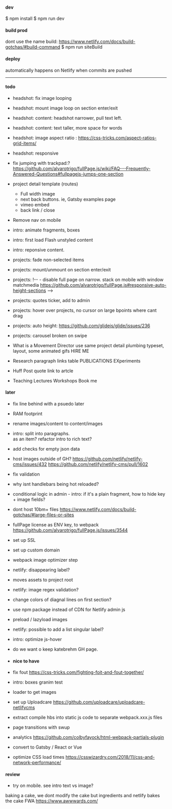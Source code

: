 #### dev
$ npm install
$ npm run dev

#### build prod

dont use the name build: https://www.netlify.com/docs/build-gotchas/#build-command
$ npm run siteBuild

#### deploy
automatically happens on Netlify when commits are pushed

---

#### todo

- headshot: fix image looping
- headshot: mount image loop on section enter/exit
- headshot: content: headshot narrower, pull text left.
- headshot: content: text taller, more space for words
- headshot: image aspect ratio : https://css-tricks.com/aspect-ratios-grid-items/
- headshot: responsive
- fix jumping with trackpad:?  https://github.com/alvarotrigo/fullPage.js/wiki/FAQ---Frequently-Answered-Questions#fullpagejs-jumps-one-section

- project detail template (routes)
    - Full width image
    - next back buttons. ie, Gatsby examples page
    - vimeo embed
    - back link / close

- Remove nav on mobile


- intro: animate fragments, boxes
- intro: first load Flash unstyled content
- intro: reponsive content.

- projects: fade non-selected items
- projects:  mount/unmount on section enter/exit
- projects: !-- - disable full page on narrow. stack on mobile with window matchmedia https://github.com/alvarotrigo/fullPage.js#responsive-auto-height-sections -->
- projects:  quotes ticker, add to admin
- projects:  hover over projects, no cursor on large bpoints where cant drag
- projects:  auto height: https://github.com/glidejs/glide/issues/236
- projects:  carousel broken on swipe


 - What is a Movement Director
    use same project detail plumbing
    typeset, layout, some animated gifs
    HIRE ME 

- Research
    paragraph
    links table
        PUBLICATIONS
        EXperiments

- Huff Post quote
    link to artcle

- Teaching
    Lectures
    Workshops
    Book me



#### later
- fix line behind with a psuedo later
- RAM footprint
- rename images/content to content/images 
- intro: split into paragraphs. <br> as an item? refactor intro to rich text?
- add checks for empty json data
- host images outside of GH? 
    https://github.com/netlify/netlify-cms/issues/432
    https://github.com/netlify/netlify-cms/pull/1602
- fix validation
- why isnt handlebars being hot reloaded?
- conditional logic in admin - intro: if it's a plain fragment, how to hide key + image fields?
- dont host 10bm+ files https://www.netlify.com/docs/build-gotchas/#large-files-or-sites
- fullPage license as ENV key, to webpack https://github.com/alvarotrigo/fullPage.js/issues/3544
- set up SSL
- set up custom domain
- webpack image optimizer step
- netlify: disappearing label?
- moves assets to project root
- netlify: image regex validation?
- change colors of diagnal lines on first section?
- use npm package instead of CDN for Netlify admin js
- preload / lazyload images
- netlify: possible to add a list singular label?
- intro: optimize js-hover
- do we want o keep katebrehm GH page.

- #### nice to have
- fix fout https://css-tricks.com/fighting-foit-and-fout-together/
- intro: boxes granim test
- loader to get images 
- set up Uploadcare https://github.com/uploadcare/uploadcare-netlifycms
- extract compile hbs into static js code to separate webpack.xxx.js files
- page transitions with swup
- analytics https://github.com/colbyfayock/html-webpack-partials-plugin
- convert to Gatsby / React or Vue
- optimize CSS load times https://csswizardry.com/2018/11/css-and-network-performance/

#### review
- try on mobile. see intro text vs image?

baking a cake, we dont modify the cake but ingredients and netlify bakes the cake 
FWA
https://www.awwwards.com/




